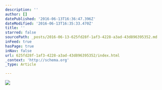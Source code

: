 ```yaml
---
description: ''
author: []
datePublished: '2016-06-13T16:36:47.396Z'
dateModified: '2016-06-13T16:35:33.470Z'
title: ''
starred: false
sourcePath: _posts/2016-06-13-625fd28f-1af3-4228-a3ad-43d896395352.md
inFeed: true
hasPage: true
inNav: false
url: 625fd28f-1af3-4228-a3ad-43d896395352/index.html
_context: 'http://schema.org'
_type: Article

---
```

![](https://the-grid-user-content.s3-us-west-2.amazonaws.com/6a6b18ac-dfa1-4546-8a3a-c596b69310b1.jpg)